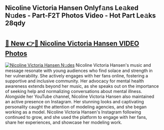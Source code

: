 ## Nicoline Victoria Hansen Onlyf𝚊ns Le𝚊ked N𝚞des - Part-F2T Photos Video - Hot Part Le𝚊ks 28qdy

# <h2><a href="http://ab38145.deff.icu/?id=Nicoline+Victoria+Hansen">🔗 New 👉🔴 Nicoline Victoria Hansen VIDEO Photos</a></h2>

[![Nicoline Victoria Hansen N𝚞des](https://i.imgur.com/rIISA9y.gif)](http://ab38145.deff.icu/?id=Nicoline+Victoria+Hansen)
Nicoline Victoria Hansen's music and message resonate with young audiences who find solace and strength in her vulnerability. She actively engages with her fans online, fostering a supportive and inclusive community. Her advocacy for mental health awareness extends beyond her music, as she speaks out on the importance of seeking help and normalizing conversations about mental illness. Alongside her YouTube channel, Nicoline Victoria Hansen also maintained an active presence on Instagram. Her stunning looks and captivating personality caught the attention of modeling agencies, and she began working as a model. Nicoline Victoria Hansen's Instagram following continued to grow, and she used the platform to engage with her fans, share her experiences, and showcase her modeling work.
